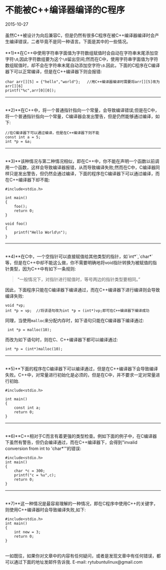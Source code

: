 # 不能被C++编译器编译的C程序
2015-10-27 <br />    
虽然C++被设计为向后兼容C，但是仍然有很多C程序在被C++编译器编译时会产生编译错误，二者毕竟不是同一种语言。下面是其中的一些情况。     
<br />
**1)**在C++中使用字符串字面值为字符数组赋值时会自动在字符串末尾添加空字符`\0`,因此字符数组要为这个`\0`留出空间;然而在C中，使用字符串字面值为字符数组赋值时，却不会在字符串末尾自动添加空字符`\0`.因此，下面的C程序在C编译器下可以正常编译，但是在C++编译器下则会报错:   

    char arr[][5] = {"hello","world"};   //用C++编译器编译时需要将arr[][5]改为arr[][6]
    printf("%c",arr[0][0]);
<hr /><br />
**2)**在C++中，将一个普通指针指向一个常量，会导致编译错误;但是在C中，将一个普通指针指向一个常量，C编译器会发出警告，但是仍然能够通过编译，如下:   

	//在C编译器下可以通过编译，但是在C++编译器下则不能
    const int a = 5;
    int *p = &a;
<hr /><br />
**3)**该种情况与第二种情况相似，即在C++中，你不能在声明一个函数以前调用一个函数，这样会导致编译器报错，从而导致编译失败;然而在C中，C编译器同样只是发出警告，但仍然会通过编译，下面的程序在C编译器下可以通过编译，而在C++编译器下却不能:    

    #include<stdio.h>
    
    int main()
    {
    	foo();
    	return 0;
    }
    
    void foo()
    {
    	printf("Hello World\n");
    }
<hr /><br />
**4)**在C中，一个空指针可以直接赋值给其他类型的指针，如`int*`,`char*`等，但是在C++中却不能这么做，你不需要明确地将void指针转换为被赋值的指针类型，因为C++中有如下一条规则:

>“一般情况下，对指针进行赋值时，等号两边的指针类型要相同。”

因此，下面程序只能在C编译器下编译通过，而在C++编译器下进行编译则会导致编译失败:     

    void *vp;
    int *p = vp;  //将该语句改为int *p = (int*)vp;即可在C++编译器下编译成功
同理，当使用`malloc`来分配内存时，如下语句只能在C编译器下编译通过:       

     int *p = malloc(10);
而改为如下语句时，则在C、C++编译器下都可以编译通过:    

    int *p = (int*)malloc(10);
<hr /><br /> 
**5)**下面的程序在C编译器下可以编译通过，但是在C++编译器下会导致编译失败。C++中，对常量进行初始化是必须的，但是在C中，并不要求一定对常量进行初始.   

    #include<stdio.h>
    
    int main()
    {
    	const int a;
    	return 0;
    }
<hr /><br />
**6)**C++相对于C而言有着更强的类型检查。例如下面的例子中，在C编译器下虽然有警告，但仍会编译通过，而在C++编译器下，会得到"invalid conversion from int to 'char*'"的错误:     
 
    #include<stdio.h>
    int main()
    {
    	char *c = 300;
    	printf("c = %u",c);
    	return 0;
    }
<hr /><br />
**7)**这一种情况是最容易理解的一种情况，即在C程序中使用C++的关键字，则使用C++编译器时会导致编译失败,如下:     

    #include<stdio.h>
    int main()
    {
    	int new = 3;
    	return 0;
    }
<br />   
一如既往，如果你对文章中的内容有任何疑问，或者是发现文章中有任何错误，都可以通过下面的地址发邮件告诉我.    
E-mail: rytubuntulinux@gmail.com <br /><br />
